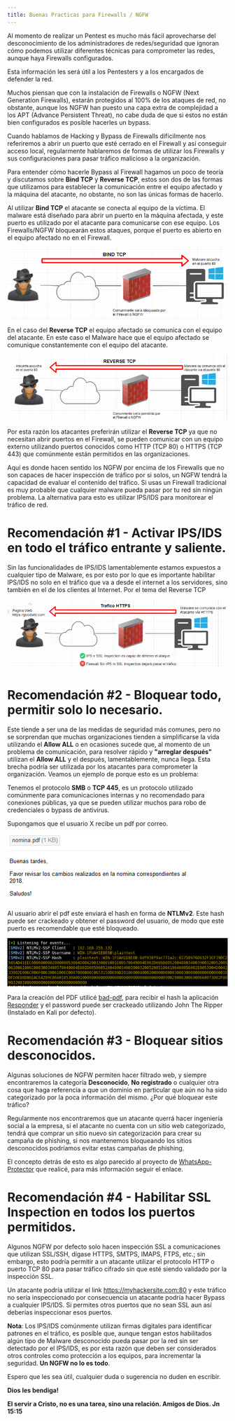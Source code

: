 ```yaml
---
title: Buenas Practicas para Firewalls / NGFW
---
```

Al momento de realizar un Pentest es mucho más fácil aprovecharse del desconocimiento de los administradores de redes/seguridad que ignoran cómo podemos utilizar diferentes técnicas para comprometer las redes, aunque haya Firewalls configurados.
 
Esta información les será útil a los Pentesters y a los encargados de defender la red.
 
Muchos piensan que con la instalación de Firewalls o NGFW (Next Generation Firewalls), estarán protegidos al 100% de los ataques de red, no obstante, aunque los NGFW han puesto una capa extra de complejidad a los APT (Advance Persistent Threat), no cabe duda de que si estos no están bien configurados es posible hacerles un bypass. 
 
Cuando hablamos de Hacking y Bypass de Firewalls difícilmente nos referiremos a abrir un puerto que esté cerrado en el Firewall y así conseguir acceso local, regularmente hablaremos de formas de utilizar los Firewalls y sus configuraciones para pasar tráfico malicioso a la organización.
 
Para entender cómo hacerle Bypass al Firewall hagamos un poco de teoría y discutamos sobre **Bind TCP** y **Reverse TCP**, estos son dos de las formas que utilizamos para establecer la comunicación entre el equipo afectado y la máquina del atacante, no obstante, no son las únicas formas de hacerlo. 
 
Al utilizar **Bind TCP** el atacante se conecta al equipo de la víctima. El malware está diseñado para abrir un puerto en la máquina afectada, y este puerto es utilizado por el atacante para comunicarse con ese equipo. Los Firewalls/NGFW bloquearán estos ataques, porque el puerto es abierto en el equipo afectado no en el Firewall.
 
![Bind_TCP](/assets/images/bind_tcp.png)
 
En el caso del **Reverse TCP** el equipo afectado se comunica con el equipo del atacante. En este caso el Malware hace que el equipo afectado se comunique constantemente con el equipo del atacante.
 
![Reverse_TCP](/assets/images/reverse_tcp.png) 
 
Por esta razón los atacantes preferirán utilizar el **Reverse TCP** ya que no necesitan abrir puertos en el Firewall, se pueden comunicar con un equipo externo utilizando puertos conocidos como HTTP (TCP 80) o HTTPS (TCP 443) que comúnmente están permitidos en las organizaciones. 
 
Aquí es donde hacen sentido los NGFW por encima de los Firewalls que no son capaces de hacer inspección de tráfico por si solos, un NGFW tendrá la capacidad de evaluar el contenido del tráfico. Si usas un Firewall tradicional es muy probable que cualquier malware pueda pasar por tu red sin ningún problema. La alternativa para esto es utilizar IPS/IDS para monitorear el tráfico de red. 
 
# Recomendación #1 - Activar IPS/IDS en todo el tráfico entrante y saliente. 
 
Sin las funcionalidades de IPS/IDS lamentablemente estamos expuestos a cualquier tipo de Malware, es por esto por lo que es importante habilitar IPS/IDS no solo en el tráfico que va a desde el internet a los servidores, sino también en el de los clientes al Internet. Por el tema del Reverse TCP
 
![Analisis_Network](/assets/images/ips_ids_ssl_inspection.png)
 
# Recomendación #2 - Bloquear todo, permitir solo lo necesario.
 
Este tiende a ser una de las medidas de seguridad más comunes, pero no se sorprendan que muchas organizaciones tienden a simplificarse la vida utilizando el **Allow ALL** o en ocasiones sucede que, al momento de un problema de comunicación, para resolver rápido y **"arreglar después"** utilizan el **Allow ALL** y el después, lamentablemente, nunca llega. Esta brecha podría ser utilizada por los atacantes para comprometer la organización. Veamos un ejemplo de porque esto es un problema:
 
Tenemos el protocolo **SMB** o **TCP 445**, es un protocolo utilizado comúnmente para comunicaciones internas y no recomendado para conexiones públicas, ya que se pueden utilizar muchos para robo de credenciales o bypass de antivirus. 
 
Supongamos que el usuario X recibe un pdf por correo.

![phishing](/assets/images/email_phishing.png)
 
Al usuario abrir el pdf este enviará el hash en forma de **NTLMv2**. Este hash puede ser crackeado y obtener el password del usuario, de modo que este puerto es recomendable que esté bloqueado.

![NTLMv2-hash](/assets/images/NTLMv2-hash.png)

Para la creación del PDF utilicé [bad-pdf](https://github.com/deepzec/Bad-Pdf), para recibir el hash la aplicación [Responder](https://github.com/SpiderLabs/Responder) y el password puede ser crackeado utilizando John The Ripper (Instalado en Kali por defecto). 
 
# Recomendación #3 - Bloquear sitios desconocidos. 
 
Algunas soluciones de NGFW permiten hacer filtrado web, y siempre encontraremos la categoría **Desconocido**, **No registrado** o cualquier otra cosa que haga referencia a que un dominio en particular que aún no ha sido categorizado por la poca información del mismo. ¿Por qué bloquear este tráfico? 
 
Regularmente nos encontraremos que un atacante querrá hacer ingeniería social a la empresa, si el atacante no cuenta con un sitio web categorizado, tendrá que comprar un sitio nuevo sin categorización para crear su campaña de phishing, si nos mantenemos bloqueando los sitios desconocidos podríamos evitar estas campañas de phishing. 
 
El concepto detrás de esto es algo parecido al proyecto de [WhatsApp-Protector](https://github.com/juliourena/WhatsApp-Protector) que realicé, para más información seguir el enlace.
 
# Recomendación #4 - Habilitar SSL Inspection en todos los puertos permitidos.
 
Algunos NGFW por defecto solo hacen inspección SSL a comunicaciones que utilizan SSL/SSH, dígase HTTPS, SMTPS, IMAPS, FTPS, etc.; sin embargo, esto podría permitir a un atacante utilizar el protocolo HTTP o puerto TCP 80 para pasar tráfico cifrado sin que esté siendo validado por la inspección SSL. 
 
Un atacante podría utilizar el link https://myhackersite.com:80 y este tráfico no sería inspeccionado por consecuencia un atacante podría hacer Bypass a cualquier IPS/IDS. Si permites otros puertos que no sean SSL aun así deberías inspeccionar esos puertos.
 
**Nota**: Los IPS/IDS comúnmente utilizan firmas digitales para identificar patrones en el tráfico, es posible que, aunque tengan estos habilitados algún tipo de Malware desconocido pueda pasar por la red sin ser detectado por el IPS/IDS, es por esta razón que deben ser considerados otros controles como protección a los equipos, para incrementar la seguridad. **Un NGFW no lo es todo**.
 
Espero que les sea útil, cualquier duda o sugerencia no duden en escribir.

**Dios les bendiga!**

**El servir a Cristo, no es una tarea, sino una relación. Amigos de Dios. Jn 15:15** 
